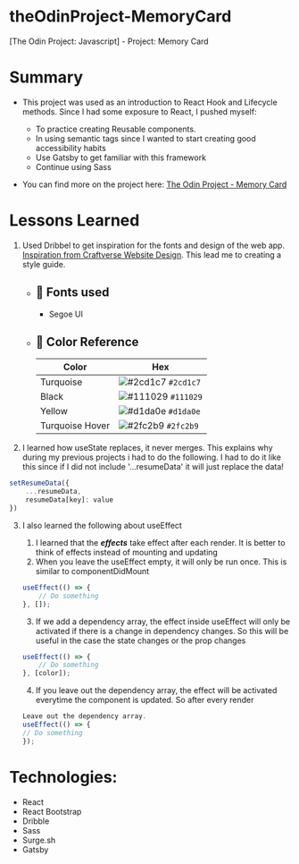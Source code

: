 # theOdinProject-MemoryCard

[The Odin Project: Javascript] - Project: Memory Card

# Summary

-   This project was used as an introduction to React Hook and Lifecycle methods. Since I had some exposure to React, I pushed myself:

    -   To practice creating Reusable components.
    -   In using semantic tags since I wanted to start creating good accessibility habits
    -   Use Gatsby to get familiar with this framework
    -   Continue using Sass

-   You can find more on the project here: [The Odin Project - Memory Card](https://www.theodinproject.com/lessons/memory-card)

# Lessons Learned

1. Used Dribbel to get inspiration for the fonts and design of the web app. [Inspiration from Craftverse Website Design](https://dribbble.com/shots/15316438-Craftverse-Website-Design). This lead me to creating a style guide.

    - ## 📗 Fonts used

        - Segoe UI

    - ## 🎨 Color Reference

        | Color           | Hex                                                                |
        | --------------- | ------------------------------------------------------------------ |
        | Turquoise       | ![#2cd1c7](https://via.placeholder.com/10/2cd1c7?text=+) `#2cd1c7` |
        | Black           | ![#111029](https://via.placeholder.com/10/111029?text=+) `#111029` |
        | Yellow          | ![#d1da0e](https://via.placeholder.com/10/d1da0e?text=+) `#d1da0e` |
        | Turquoise Hover | ![#2fc2b9](https://via.placeholder.com/10/2fc2b9?text=+) `#2fc2b9` |

2. I learned how useState replaces, it never merges. This explains why during my previous projects i had to do the following. I had to do it like this since if I did not include '...resumeData' it will just replace the data!

```jsx
setResumeData({
	...resumeData,
	resumeData[key]: value
})
```

3. I also learned the following about useEffect

    1. I learned that the **_effects_** take effect after each render. It is better to think of effects instead of mounting and updating
    2. When you leave the useEffect empty, it will only be run once. This is similar to componentDidMount

    ```jsx
    useEffect(() => {
    	// Do something
    }, []);
    ```

    3. If we add a dependency array, the effect inside useEffect will only be activated if there is a change in dependency changes. So this will be useful in the case the state changes or the prop changes

    ```jsx
    useEffect(() => {
    	// Do something
    }, [color]);
    ```

    4. If you leave out the dependency array, the effect will be activated everytime the component is updated. So after every render

    ```jsx
    Leave out the dependency array.
    useEffect(() => {
    // Do something
    });
    ```

# Technologies:

-   React
-   React Bootstrap
-   Dribble
-   Sass
-   Surge.sh
-   Gatsby
